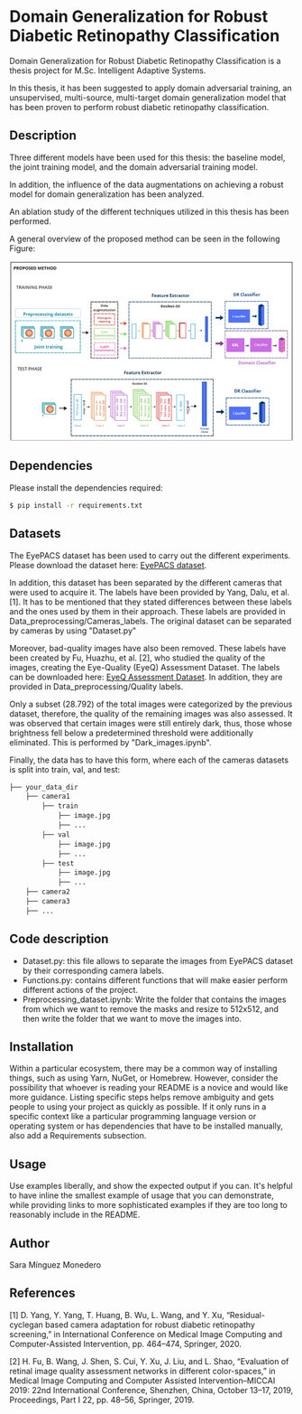 # Domain Generalization for Robust Diabetic Retinopathy Classification
Domain Generalization for Robust Diabetic Retinopathy Classification is a thesis project for M.Sc. Intelligent Adaptive Systems.

In this thesis, it has been suggested to apply domain adversarial training, an unsupervised, multi-source, multi-target domain generalization model that has been proven to perform robust diabetic retinopathy classification.

## Description
Three different models have been used for this thesis: the baseline model, the joint training model, and the domain adversarial training model. 

In addition, the influence of the data augmentations on achieving a robust model for domain generalization has been analyzed.

An ablation study of the different techniques utilized in this thesis has been performed.

A general overview of the proposed method can be seen in the following Figure: 

![Image](Images/Proposed_method.jpg)


## Dependencies 

Please install the dependencies required:

```bash
$ pip install -r requirements.txt
```

## Datasets 

The EyePACS dataset has been used to carry out the different experiments. Please download the dataset here: [EyePACS dataset](https://www.kaggle.com/competitions/diabetic-retinopathy-detection/data).

In addition, this dataset has been separated by the different cameras that were used to acquire it. The labels have been provided by Yang, Dalu, et al. [1]. It has to be mentioned that they stated differences between these labels and the ones used by them in their approach. These labels are provided in Data_preprocessing/Cameras_labels. The original dataset can be separated by cameras by using "Dataset.py"

Moreover, bad-quality images have also been removed. These labels have been created by Fu, Huazhu, et al. [2], who studied the quality of the images, creating the Eye-Quality (EyeQ) Assessment Dataset. The labels can be downloaded here: [EyeQ Assessment Dataset](https://github.com/HzFu/EyeQ/tree/master/data). In addition, they are provided in Data_preprocessing/Quality labels. 

Only a subset (28.792) of the total images were categorized by the previous dataset, therefore, the quality of the remaining images was also assessed. It was observed that certain images were still entirely dark, thus, those whose brightness fell below a predetermined threshold were additionally eliminated. This is performed by "Dark_images.ipynb". 

Finally, the data has to have this form, where each of the cameras datasets is split into train, val, and test: 

```bash
├── your_data_dir
    ├── camera1
        ├── train
            ├── image.jpg
            ├── ...
        ├── val
            ├── image.jpg
            ├── ...
        ├── test
            ├── image.jpg
            ├── ...
    ├── camera2
    ├── camera3
    ├── ...
```

## Code description

- Dataset.py: this file allows to separate the images from EyePACS dataset by their corresponding camera labels.
- Functions.py: contains different functions that will make easier perform different actions of the project. 
- Preprocessing_dataset.ipynb: Write the folder that contains the images from which we want to remove the masks and resize to 512x512, and then write the folder that we want to move the images into.


## Installation
Within a particular ecosystem, there may be a common way of installing things, such as using Yarn, NuGet, or Homebrew. However, consider the possibility that whoever is reading your README is a novice and would like more guidance. Listing specific steps helps remove ambiguity and gets people to using your project as quickly as possible. If it only runs in a specific context like a particular programming language version or operating system or has dependencies that have to be installed manually, also add a Requirements subsection.

## Usage
Use examples liberally, and show the expected output if you can. It's helpful to have inline the smallest example of usage that you can demonstrate, while providing links to more sophisticated examples if they are too long to reasonably include in the README.

## Author
Sara Mínguez Monedero

## References 
[1] D. Yang, Y. Yang, T. Huang, B. Wu, L. Wang, and Y. Xu, “Residual-cyclegan based camera adaptation for robust diabetic retinopathy screening,” in International Conference on Medical Image Computing and Computer-Assisted Intervention, pp. 464–474, Springer, 2020.

[2] H. Fu, B. Wang, J. Shen, S. Cui, Y. Xu, J. Liu, and L. Shao, “Evaluation of retinal image quality assessment networks in different color-spaces,” in Medical Image Computing and Computer Assisted Intervention–MICCAI 2019: 22nd International Conference, Shenzhen, China, October 13–17, 2019, Proceedings, Part I 22, pp. 48–56, Springer, 2019.

